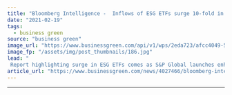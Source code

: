 ```yaml
---
title: "Bloomberg Intelligence -  Inflows of ESG ETFs surge 10-fold in two years"
date: "2021-02-19"
tags: 
  - business green
source: "business green"
image_url: "https://www.businessgreen.com/api/v1/wps/2eda723/afcc4049-5cfe-4355-b232-ab09f498aa9b/6/stock-market-185x114.jpg"
image_fp: "/assets/img/post_thumbnails/186.jpg"
lead: "
 Report highlighting surge in ESG ETFs comes as S&P Global launches enhanced ESG scoring system with additional levels of data ..."
article_url: "https://www.businessgreen.com/news/4027466/bloomberg-intelligence-inflows-esg-etfs-surge-fold"
---
```


---
